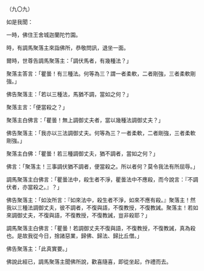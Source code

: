 （九〇九）

如是我聞：

一時，佛住王舍城迦蘭陀竹園。

時，有調馬聚落主來詣佛所，恭敬問訊，退坐一面。

爾時，世尊告調馬聚落主：「調伏馬者，有幾種法？」

聚落主答言：「瞿曇！有三種法。何等為三？謂一者柔軟，二者剛強，三者柔軟剛強。」

佛告聚落主：「若以三種法，馬猶不調，當如之何？」

聚落主言：「便當殺之？」

聚落主白佛言：「瞿曇！無上調御丈夫者，當以幾種法調御丈夫？」

佛告聚落主：「我亦以三法調御丈夫。何等為三？一者柔軟，二者剛強，三者柔軟剛強。」

聚落主白佛：「瞿曇！若三種調御丈夫，猶不調者，當如之何？」

佛言：「聚落主！三事調伏猶不調者，便當殺之。所以者何？莫令我法有所屈辱。」

調馬聚落主白佛言：「瞿曇法中，殺生者不淨，瞿曇法中不應殺，而今說言：『不調伏者，亦當殺之。』？」

佛告聚落主：「如汝所言：『如來法中，殺生者不淨，如來不應有殺。』聚落主！然我以三種法調御丈夫，彼不調者，不復與語，不復教授，不復教誡。聚落主！若如來調御丈夫，不復與語，不復教授，不復教誡，豈非殺耶？」

調馬聚落主白佛言：「瞿曇！若調御丈夫不復與語，不復教授，不復教誡，真為殺也。是故我從今日，捨諸惡業，歸佛、歸法、歸比丘僧。」

佛告聚落主：「此真實要。」

佛說此經已，調馬聚落主聞佛所說，歡喜隨喜，即從坐起，作禮而去。




